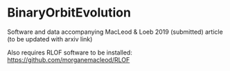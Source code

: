 # BinaryOrbitEvolution
Software and data accompanying MacLeod &amp; Loeb 2019 (submitted) article (to be updated with arxiv link)

Also requires RLOF software to be installed: https://github.com/morganemacleod/RLOF
